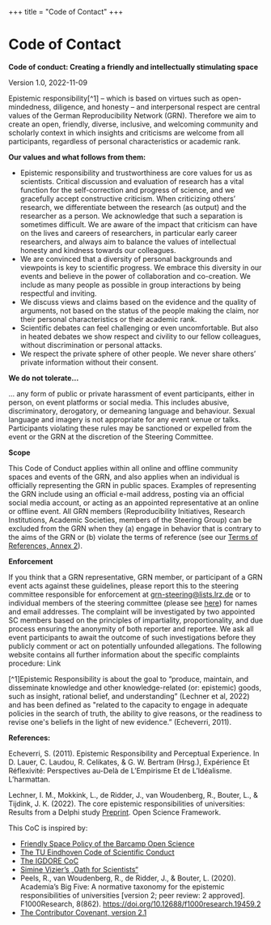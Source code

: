 +++
title = "Code of Contact"
+++

# Code of Contact

**Code of conduct: Creating a friendly and intellectually stimulating space**

Version 1.0, 2022-11-09

Epistemic responsibility[^1] – which is based on virtues such as open-mindedness, diligence, and honesty – and interpersonal respect are central values of the German Reproducibility Network (GRN). Therefore we aim to create an open, friendly, diverse, inclusive, and welcoming community and scholarly context in which insights and criticisms are welcome from all participants, regardless of personal characteristics or academic rank. 

**Our values and what follows from them:**
- Epistemic responsibility and trustworthiness are core values for us as scientists. Critical discussion and evaluation of research has a vital function for the self-correction and progress of science, and we gracefully accept constructive criticism. When criticizing others’ research, we differentiate between the research (as output) and the researcher as a person. We acknowledge that such a separation is sometimes difficult. We are aware of the impact that criticism can have on the lives and careers of researchers, in particular early career researchers, and always aim to balance the values of intellectual honesty and kindness towards our colleagues.
- We are convinced that a diversity of personal backgrounds and viewpoints is key to scientific progress. We embrace this diversity in our events and believe in the power of collaboration and co-creation. We include as many people as possible in group interactions by being respectful and inviting.
- We discuss views and claims based on the evidence and the quality of arguments, not based on the status of the people making the claim, nor their personal characteristics or their academic rank.
- Scientific debates can feel challenging or even uncomfortable. But also in heated debates we show respect and civility to our fellow colleagues, without discrimination or personal attacks.
- We respect the private sphere of other people. We never share others’ private information without their consent.

**We do not tolerate…**

… any form of public or private harassment of event participants, either in person, on event platforms or social media. This includes abusive, discriminatory, derogatory, or demeaning language and behaviour. Sexual language and imagery is not appropriate for any event venue or talks. Participants violating these rules may be sanctioned or expelled from the event or the GRN at the discretion of the Steering Committee. 

**Scope**

This Code of Conduct applies within all online and offline community spaces and events of the GRN, and also applies when an individual is officially representing the GRN in public spaces. Examples of representing the GRN include using an official e-mail address, posting via an official social media account, or acting as an appointed representative at an online or offline event. All GRN members (Reproducibility Initiatives, Research Institutions, Academic Societies, members of the Steering Group) can be excluded from the GRN when they (a) engage in behavior that is contrary to the aims of the GRN or (b) violate the terms of reference (see our [Terms of References, Annex 2](https://reproducibilitynetwork.de/terms/annex/2-membership/)).

**Enforcement**

If you think that a GRN representative, GRN member, or participant of a GRN event acts against these guidelines, please report this to the steering committee responsible for enforcement at <grn-steering@lists.lrz.de> or to individual members of the steering committee (please see [here](https://reproducibilitynetwork.de/members/)) for names and email addresses. The complaint will be investigated by two appointed SC members based on the principles of impartiality, proportionality, and due process ensuring the anonymity of both reporter and reportee. We ask all event participants to await the outcome of such investigations before they publicly comment or act on potentially unfounded allegations. The following website contains all further information about the specific complaints procedure: Link

[^1]Epistemic Responsibility is about the goal to “produce, maintain, and disseminate knowledge and other knowledge-related (or: epistemic) goods, such as insight, rational belief, and understanding” (Lechner et al, 2022) and has been defined as "related to the capacity to engage in adequate policies in the search of truth, the ability to give reasons, or the readiness to revise one's beliefs in the light of new evidence.” (Echeverri, 2011).

**References:**

Echeverri, S. (2011). Epistemic Responsibility and Perceptual Experience. In D. Lauer, C. Laudou, R. Celikates, & G. W. Bertram (Hrsg.), Expérience Et Réflexivité: Perspectives au-Delà de L’Empirisme Et de L’Idéalisme. L’harmattan.

Lechner, I. M., Mokkink, L., de Ridder, J., van Woudenberg, R., Bouter, L., & Tijdink, J. K. (2022). The core epistemic responsibilities of universities: Results from a Delphi study [Preprint](https://doi.org/10.31219/osf.io/k387j). Open Science Framework. 

This CoC is inspired by:

- [Friendly Space Policy of the Barcamp Open Science](https://www.open-science-conference.eu/barcamp/)
- [The TU Eindhoven Code of Scientific Conduct](https://assets.tue.nl/fileadmin/content/universiteit/Over_de_universiteit/integriteit/TUe_Code_of_Scientific_Conduct_21-1-2015.pdf)
- [The IGDORE CoC](https://igdore.org/wp-content/uploads/2022/07/IGDORE-Code-of-Research-Conduct.pdf)
- [Simine Vizier’s „Oath for Scientists“](https://sometimesimwrong.typepad.com/wrong/2018/01/oath-for-scientists.html)
- Peels, R., van Woudenberg, R., de Ridder, J., & Bouter, L. (2020). Academia’s Big Five: A normative taxonomy for the epistemic responsibilities of universities [version 2; peer review: 2 approved]. F1000Research, 8(862). https://doi.org/10.12688/f1000research.19459.2
- [The Contributor Covenant, version 2.1](https://www.contributor-covenant.org/version/2/1/code_of_conduct.html)